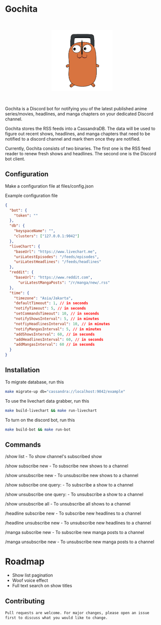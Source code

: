 # Gochita

<p align="center">
  <img src="files/images/gochita.png" alt="gochita" width="200" style="padding: 32px 0;" />
</p>

Gochita is a Discord bot for notifying you of the latest published anime series/movies, headlines, and manga chapters on your dedicated Discord channel.

Gochita stores the RSS feeds into a CassandraDB. The data will be used to figure out recent shows, headlines, and manga chapters that need to be notified to a discord channel and mark them once they are notified.

Currently, Gochita consists of two binaries. The first one is the RSS feed reader to renew fresh shows and headlines. The second one is the Discord bot client.

## Configuration

Make a configuration file at files/config.json

Example configuration file
```JSON
{
  "bot": {
    "token": ""
  },
  "db": {
    "keyspaceName": "",
    "clusters": ["127.0.0.1:9042"]
  },
  "liveChart": {
    "baseUrl": "https://www.livechart.me",
    "uriLatestEpisodes": "/feeds/episodes",
    "uriLatestHeadlines": "/feeds/headlines"
  },
  "reddit": {
    "baseUrl": "https://www.reddit.com",
	  "uriLatestMangaPosts": "/r/manga/new/.rss"
  },
  "time": {
    "timezone": "Asia/Jakarta",
    "defaultTimeout": 1, // in seconds
    "notifyTimeout": 5, // in seconds
    "setCommandsTimeout": 10, // in seconds
    "notifyShowsInterval": 5, // in minutes
    "notfiyHeadlinesInterval": 10, // in minutes
    "notifyMangasInterval": 5, // in minutes
    "addShowsInterval": 60, // in seconds
    "addHeadlinesInterval": 60, // in seconds
    "addMangasInterval": 60 // in seconds
  }
}
```

## Installation

To migrate database, run this
```bash
make migrate-up db="cassandra://localhost:9042/example"
```

To use the livechart data grabber, run this
```bash
make build-livechart && make run-livechart
```

To turn on the discord bot, run this
```bash
make build-bot && make run-bot
```

## Commands

/show list - To show channel's subscribed show

/show subscribe new - To subscribe new shows to a channel

/show unsubscribe new - To unsubscribe new shows to a channel

/show subscribe one query:<show title> - To subscribe a show to a channel

/show unsubscribe one query:<show title> - To unsubscribe a show to a channel

/show unsubscribe all - To unsubscribe all shows to a channel

/headline subscribe new - To subscribe new headlines to a channel

/headline unsubscribe new - To unsubscribe new headlines to a channel

/manga subscribe new - To subscribe new manga posts to a channel

/manga unsubscribe new - To unsubscribe new manga posts to a channel

# Roadmap

- Show list pagination
- Woof voice effect
- Full text search on show titles

## Contributing
```
Pull requests are welcome. For major changes, please open an issue first to discuss what you would like to change.
